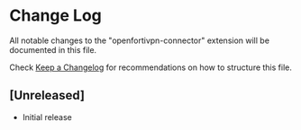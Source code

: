 # Change Log

All notable changes to the "openfortivpn-connector" extension will be documented in this file.

Check [Keep a Changelog](http://keepachangelog.com/) for recommendations on how to structure this file.

## [Unreleased]

- Initial release